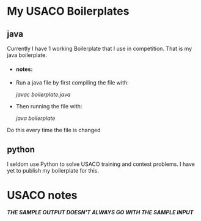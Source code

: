 # My USACO Boilerplates

## java
Currently I have 1 working Boilerplate that I use in competition. That is my java boilerplate.

 * #### notes:
 * Run a java file by first compiling the file with:  

    *javac boilerplate.java*

* Then running the file with:

    *java boilerplate*

Do this every time the file is changed

## python
I seldom use Python to solve USACO training and contest problems. I have yet to publish my boilerplate for this.   

# USACO notes  
***THE SAMPLE OUTPUT DOESN'T ALWAYS GO WITH THE SAMPLE INPUT***